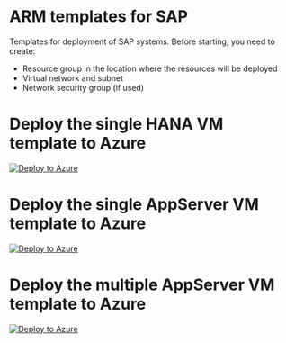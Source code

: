 # ARM templates for SAP
Templates for deployment of SAP systems. Before starting, you need to create:

* Resource group in the location where the resources will be deployed
* Virtual network and subnet
* Network security group (if used)

# Deploy the single HANA VM template to Azure
[![Deploy to Azure](https://azuredeploy.net/deploybutton.png)](https://portal.azure.com/#create/Microsoft.Template/uri/https%3A%2F%2Fraw.githubusercontent.com%2Fdohughes-msft%2Fsap%2Fmaster%2Farm%2Fvm%2Fvm_hana_single.json)

# Deploy the single AppServer VM template to Azure
[![Deploy to Azure](https://azuredeploy.net/deploybutton.png)](https://portal.azure.com/#create/Microsoft.Template/uri/https%3A%2F%2Fraw.githubusercontent.com%2Fdohughes-msft%2Fsap%2Fmaster%2Farm%2Fvm%2Fvm_app_single.json)

# Deploy the multiple AppServer VM template to Azure
[![Deploy to Azure](https://azuredeploy.net/deploybutton.png)](https://portal.azure.com/#create/Microsoft.Template/uri/https%3A%2F%2Fraw.githubusercontent.com%2Fdohughes-msft%2Fsap%2Fmaster%2Farm%2Fvm%2Fvm_app_multi.json)
